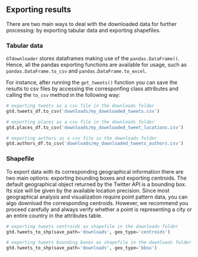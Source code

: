 ## Exporting results

There are two main ways to deal with the downloaded data for further processing: by exporting tabular data and exporting shapefiles.

### Tabular data
`GTdownloader` stores dataframes making use of the `pandas.DataFrame()`. Hence, all the pandas exporting functions are available for usage, such as `pandas.DataFrame.to_csv` and `pandas.DataFrame.to_excel`.

For instance, after running the `get_tweets()` function you can save the results to csv files by accessing the corresponfing class attributes and calling the `to_csv` method in the following way:
```python
# exporting tweets as a csv file in the downloads folder
gtd.tweets_df.to_csv('downloads/my_downloaded_tweets.csv')

# exporting places as a csv file in the downloads folder
gtd.places_df.to_csv('downloads/my_downloaded_tweet_locations.csv')

# exporting authors as a csv file in the downloads folder
gtd.authors_df.to_csv('downloads/my_downloaded_tweets_authors.csv')
```

### Shapefile

To export data with its corresponding geographical information there are two main options: exporting bounding boxes and exporting centroids. The default geographical object returned by the Twitter API is a bounding box. Its size will be given by the available location precision. Since most geographical analysis and visualization require point pattern data, you can algo download the corresponding centroids. However, we recommend you proceed carefully and always verify whether a point is representing a city or an entire country in the attributes table. 

```python
# exporting tweets centroids as shapefile in the downloads folder
gtd.tweets_to_shp(save_path='downloads', geo_type='centroids')

# exporting tweets bounding boxes as shapefile in the downloads folder
gtd.tweets_to_shp(save_path='downloads', geo_type='bbox')


```

